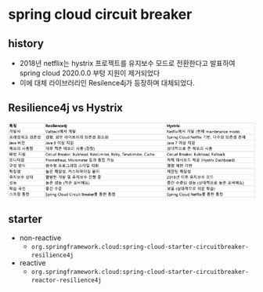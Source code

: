# spring cloud circuit breaker

## history
- 2018년 netflix는 hystrix 프로젝트를 유지보수 모드로 전환한다고 발표하여 spring cloud 2020.0.0 부텅 지원이 제거되었다
- 이에 대체 라이브러리인 Resilence4j가 등장하며 대체되었다.


## Resilience4j vs Hystrix
![img.png](img.png)


## starter
- non-reactive
  - `org.springframework.cloud:spring-cloud-starter-circuitbreaker-resilience4j`
- reactive
  - `org.springframework.cloud:spring-cloud-starter-circuitbreaker-reactor-resilience4j`